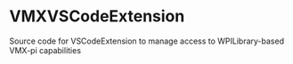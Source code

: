 # VMXVSCodeExtension
Source code for VSCodeExtension to manage access to WPILibrary-based VMX-pi capabilities
